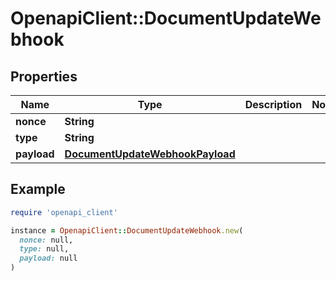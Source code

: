 # OpenapiClient::DocumentUpdateWebhook

## Properties

| Name | Type | Description | Notes |
| ---- | ---- | ----------- | ----- |
| **nonce** | **String** |  |  |
| **type** | **String** |  |  |
| **payload** | [**DocumentUpdateWebhookPayload**](DocumentUpdateWebhookPayload.md) |  |  |

## Example

```ruby
require 'openapi_client'

instance = OpenapiClient::DocumentUpdateWebhook.new(
  nonce: null,
  type: null,
  payload: null
)
```

